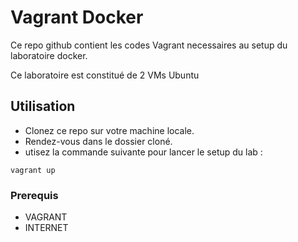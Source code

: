 # Vagrant Docker

Ce repo github contient les codes Vagrant necessaires au setup du laboratoire docker.

Ce laboratoire est constitué de 2 VMs Ubuntu

## Utilisation

* Clonez ce repo sur votre machine locale.
* Rendez-vous dans le dossier cloné.
* utisez la commande suivante pour lancer le setup du lab :
```
vagrant up
```


### Prerequis

* VAGRANT
* INTERNET
